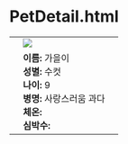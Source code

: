 # PetDetail.html 



<!DOCTYPE html>
<html>
<meta charset="UTF-8">
<head>
<script src="/socket.io/socket.io.js"></script>
<script src="https://code.jquery.com/jquery-3.3.1.min.js"></script>
<script>
    var socket = io.connect();
    var timer = null;
    $(document).ready(function(){
        socket.on("socket_up_TMP", function(data){
            data = JSON.parse(data);
            $(".mqttlist_TMP").html(data.TMP);
        });
        socket.on("socket_up_BPM", function(data){
            data = JSON.parse(data);
            $(".mqttlist_BPM").html(data.BPM);
        });
        if(timer==null){
            timer = window.setInterval("timer_1()", 3000);
        }
    });
    function timer_1(){
        socket.emit("socket_evt_update", JSON.stringify({}));
    }
</script>
<style>
table {
    width: 100%;
}

tr, td {
    text-align: center;
    width: 30%;
}

img {
    width: 400px;
    height: 400px;
    border-radius: 200px;
}

.txtleft {
    text-align: left;
    font-size: 35px;
}
</style>
</head>
<body>
<table>
    <tr>
        <td></td>
        <td><img src="media/gaul2.jpg"></td>
        <td></td>
    </tr>
    <tr>
        <td></td>
        <td class="txtleft">
            <strong>이름:</strong> 가을이<br>
            <strong>성별:</strong> 수컷<br>
            <strong>나이:</strong> 9<br>
            <strong>병명:</strong> 사랑스러움 과다<br>
            <strong> 체온:</strong> <a class="mqttlist_TMP"></a><br>
            <strong> 심박수:</strong> <a class="mqttlist_BPM"></a>
        </td>
        <td></td>
    </tr>
</table>
</body>
</html>

